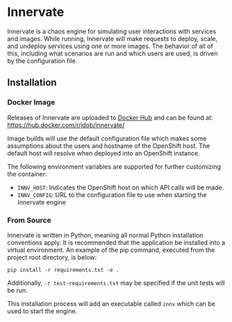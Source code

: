 # Innervate

Innervate is a chaos engine for simulating user interactions with
services and images. While running, Innervate will make requests to
deploy, scale, and undeploy services using one or more images. The
behavior of all of this, including what scenarios are run and which
users are used, is driven by the configuration file.

## Installation

### Docker Image

Releases of Innervate are uploaded to [Docker Hub](https://hub.docker.com/)
and can be found at: https://hub.docker.com/r/jdob/innervate/

Image builds will use the default configuration file which makes some
assumptions about the users and hostname of the OpenShift host. The
default host will resolve when deployed into an OpenShift instance.

The following environment variables are supported for further customizing
the container:

- `INNV_HOST`: Indicates the OpenShift host on which API calls will be made.
- `INNV_CONFIG`: URL to the configuration file to use when starting the Innervate engine

### From Source

Innervate is written in Python, meaning all normal Python installation
conventions apply. It is recommended that the application be installed
into a virtual environment. An example of the pip command, executed from
the project root directory, is below:
```
pip install -r requirements.txt -e .
```
Additionally, `-r test-requirements.txt` may be specified if the
unit tests will be run.

This installation process will add an executable called `innv` which
can be used to start the engine.
